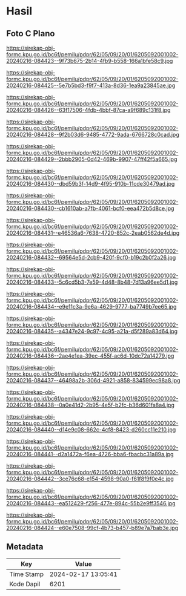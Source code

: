# Hasil

## Foto C Plano

https://sirekap-obj-formc.kpu.go.id/bc6f/pemilu/pdpr/62/05/09/20/01/6205092001002-20240216-084423--9f73b675-2b14-4fb9-b558-166a1bfe58c9.jpg

https://sirekap-obj-formc.kpu.go.id/bc6f/pemilu/pdpr/62/05/09/20/01/6205092001002-20240216-084425--5e7b5bd3-f9f7-413a-8d36-1ea9a23845ae.jpg

https://sirekap-obj-formc.kpu.go.id/bc6f/pemilu/pdpr/62/05/09/20/01/6205092001002-20240216-084426--63f17506-4fdb-4bbf-87ca-a9f689c131f8.jpg

https://sirekap-obj-formc.kpu.go.id/bc6f/pemilu/pdpr/62/05/09/20/01/6205092001002-20240216-084428--9f2b03d6-9485-4772-9ada-6766728c0cad.jpg

https://sirekap-obj-formc.kpu.go.id/bc6f/pemilu/pdpr/62/05/09/20/01/6205092001002-20240216-084429--2bbb2905-0d42-469b-9907-47ff42f5a665.jpg

https://sirekap-obj-formc.kpu.go.id/bc6f/pemilu/pdpr/62/05/09/20/01/6205092001002-20240216-084430--dbd59b3f-14d9-4f95-910b-11cde30479ad.jpg

https://sirekap-obj-formc.kpu.go.id/bc6f/pemilu/pdpr/62/05/09/20/01/6205092001002-20240216-084430--cb1610ab-a7fb-4061-bcf0-eea472b5d8ce.jpg

https://sirekap-obj-formc.kpu.go.id/bc6f/pemilu/pdpr/62/05/09/20/01/6205092001002-20240216-084431--e46536a6-7638-4720-852c-2eab0562de4d.jpg

https://sirekap-obj-formc.kpu.go.id/bc6f/pemilu/pdpr/62/05/09/20/01/6205092001002-20240216-084432--69564e5d-2cb9-420f-9cf0-b19c2b0f2a26.jpg

https://sirekap-obj-formc.kpu.go.id/bc6f/pemilu/pdpr/62/05/09/20/01/6205092001002-20240216-084433--5c6cd5b3-7e59-4d48-8b48-7d13a96ee5d1.jpg

https://sirekap-obj-formc.kpu.go.id/bc6f/pemilu/pdpr/62/05/09/20/01/6205092001002-20240216-084434--e9e11c3a-9e6a-4629-9777-ba7749b7ee65.jpg

https://sirekap-obj-formc.kpu.go.id/bc6f/pemilu/pdpr/62/05/09/20/01/6205092001002-20240216-084435--a4347e24-9c97-4c95-a21a-d5f289a83d64.jpg

https://sirekap-obj-formc.kpu.go.id/bc6f/pemilu/pdpr/62/05/09/20/01/6205092001002-20240216-084436--2ae4e1ea-39ec-455f-ac6d-10dc72a14279.jpg

https://sirekap-obj-formc.kpu.go.id/bc6f/pemilu/pdpr/62/05/09/20/01/6205092001002-20240216-084437--46498a2b-306d-4921-a858-834599ec98a8.jpg

https://sirekap-obj-formc.kpu.go.id/bc6f/pemilu/pdpr/62/05/09/20/01/6205092001002-20240216-084438--0a0e41d2-2b95-4e5f-b2fc-b36d601fa8a4.jpg

https://sirekap-obj-formc.kpu.go.id/bc6f/pemilu/pdpr/62/05/09/20/01/6205092001002-20240216-084440--d14e9c08-662c-4cf8-8423-d260cc11e210.jpg

https://sirekap-obj-formc.kpu.go.id/bc6f/pemilu/pdpr/62/05/09/20/01/6205092001002-20240216-084441--d2a1472a-f6ea-4726-bba6-fbacbc31a89a.jpg

https://sirekap-obj-formc.kpu.go.id/bc6f/pemilu/pdpr/62/05/09/20/01/6205092001002-20240216-084442--3ce76c68-e154-4598-90a0-f61f8f9f0e4c.jpg

https://sirekap-obj-formc.kpu.go.id/bc6f/pemilu/pdpr/62/05/09/20/01/6205092001002-20240216-084443--ea512429-f256-477e-894c-55b2e9ff3546.jpg

https://sirekap-obj-formc.kpu.go.id/bc6f/pemilu/pdpr/62/05/09/20/01/6205092001002-20240216-084424--e60e7508-99cf-4b73-b457-b89e7a7bab3e.jpg


## Metadata

| Key        | Value               |
| ---------- | ------------------- |
| Time Stamp | 2024-02-17 13:05:41 |
| Kode Dapil | 6201                |



